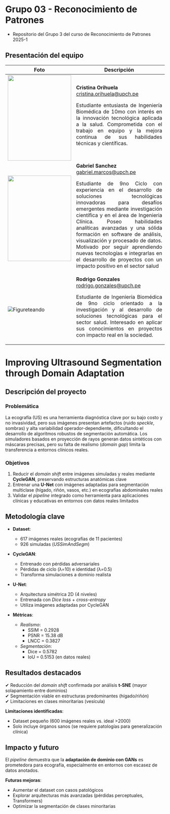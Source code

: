 # Grupo 03 - Reconocimiento de Patrones

- Repositorio del Grupo 3 del curso de Reconocimiento de Patrones 2025-1

## Presentación del equipo
| Foto  | Descripción |
|-------|------------|
|<div align="center"><image src="https://github.com/MariaCristinaOrihuelaFlores/grupo03_RPatrones_2025_I/blob/main/Challenges/Integrantes/20202517_ORIHUELA_FLORES_MARIA_CRISTINA (1).png" width="200px" height="270px">| **Cristina Orihuela**<br>cristina.orihuela@upch.pe<br> <p align="justify"> Estudiante entusiasta de Ingeniería Biomédica de 10mo con interés en la innovación tecnológica aplicada a la salud. Comprometida con el trabajo en equipo y la mejora continua de sus habilidades técnicas y científicas.</p>|
|<div align="center"><image src="https://github.com/MariaCristinaOrihuelaFlores/grupo03_RPatrones_2025_I/blob/main/Challenges/Integrantes/Firefly 20250120222401.png" width="200px" height="270px">| **Gabriel Sanchez**<br>gabriel.marcos@upch.pe<br> <p align="justify"> Estudiante de 9no Ciclo con experiencia en el desarrollo de soluciones tecnológicas innovadoras para desafíos emergentes mediante investigación científica y en el área de Ingenieria Clínica. Poseo habilidades analíticas avanzadas y una sólida formación en software de análisis, visualización y procesado de datos. Motivado por seguir aprendiendo nuevas tecnologías  e integrarlas en el desarrollo de proyectos con un impacto positivo en el sector salud </p>|
|![Figureteando](https://github.com/user-attachments/assets/27cb749f-98c4-410e-8bc6-8e3e4aba4c83)| **Rodrigo Gonzales**<br>rodrigo.gonzales@upch.pe<br> <p align="justify"> Estudiante de Ingeniería Biomédica de 9no ciclo orientado a la investigación y al desarrollo de soluciones tecnológicas para el sector salud. Interesado en aplicar sus conocimientos en proyectos con impacto real en la sociedad. </p>|

# Improving Ultrasound Segmentation through Domain Adaptation

## Descripción del proyecto

### Problemática
La ecografía (US) es una herramienta diagnóstica clave por su bajo costo y no invasividad, pero sus imágenes presentan artefactos (ruido *speckle*, sombras) y alta variabilidad operador-dependiente, dificultando el desarrollo de algoritmos robustos de segmentación automática. Los simuladores basados en proyección de rayos generan datos sintéticos con máscaras precisas, pero su falta de realismo (*domain gap*) limita la transferencia a entornos clínicos reales.

### Objetivos
1. Reducir el *domain shift* entre imágenes simuladas y reales mediante **CycleGAN**, preservando estructuras anatómicas clave
2. Entrenar una **U-Net** con imágenes adaptadas para segmentación multiclase (hígado, riñón, vasos, etc.) en ecografías abdominales reales
3. Validar el *pipeline* integrado como herramienta para aplicaciones clínicas y educativas en entornos con datos reales limitados

## Metodología clave

- **Dataset**: 
  - 617 imágenes reales (ecografías de 11 pacientes) 
  - 926 simuladas (*USSimAndSegm*)
  
- **CycleGAN**:
  - Entrenado con pérdidas adversariales
  - Pérdidas de ciclo (λ=10) e identidad (λ=0.5)
  - Transforma simulaciones a dominio realista

- **U-Net**:
  - Arquitectura simétrica 2D (4 niveles)
  - Entrenada con *Dice loss* + *cross-entropy*
  - Utiliza imágenes adaptadas por CycleGAN

- **Métricas**:
  - *Realismo*: 
    - SSIM = 0.2928
    - PSNR = 15.38 dB 
    - LNCC = 0.3827
  - *Segmentación*: 
    - Dice = 0.5782
    - IoU = 0.5153 (en datos reales)

## Resultados destacados

✔ Reducción del *domain shift* confirmada por análisis **t-SNE** (mayor solapamiento entre dominios)  
✔ Segmentación viable en estructuras predominantes (hígado/riñón)  
✔ Limitaciones en clases minoritarias (vesícula)  

**Limitaciones identificadas**:
- Dataset pequeño (600 imágenes reales vs. ideal >2000)
- Solo incluye órganos sanos (se requiere patologías para generalización clínica)

## Impacto y futuro

El *pipeline* demuestra que la **adaptación de dominio con GANs** es prometedora para ecografía, especialmente en entornos con escasez de datos anotados. 

**Futuras mejoras**:
- Aumentar el dataset con casos patológicos
- Explorar arquitecturas más avanzadas (pérdidas perceptuales, Transformers)
- Optimizar la segmentación de clases minoritarias
